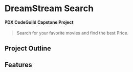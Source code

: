 # DreamStream Search
#### PDX CodeGuild Capstone Project
> Search for your favorite movies and find the best Price.
## Project Outline

## Features
